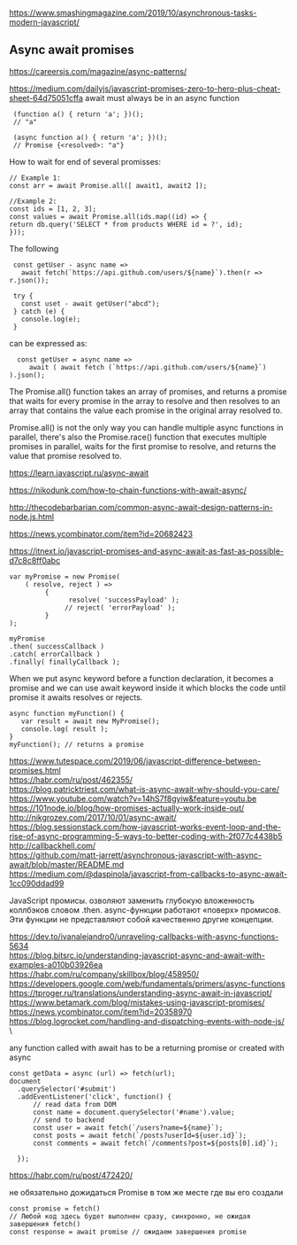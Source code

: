 <https://www.smashingmagazine.com/2019/10/asynchronous-tasks-modern-javascript/>

## Async await promises

<https://careersjs.com/magazine/async-patterns/>

<https://medium.com/dailyjs/javascript-promises-zero-to-hero-plus-cheat-sheet-64d75051cffa>
await must always be in an async function
```
 (function a() { return 'a'; })();
 // "a"

 (async function a() { return 'a'; })();
 // Promise {<resolved>: "a"}
 ```
 How to wait for end of several promisses:
 
 ```
 // Example 1:
 const arr = await Promise.all([ await1, await2 ]);
 
//Example 2:
const ids = [1, 2, 3];
const values = await Promise.all(ids.map((id) => {
return db.query('SELECT * from products WHERE id = ?', id);
}));
 ```

The following 
```
 const getUser - async name =>
   await fetch(`https://api.github.com/users/${name}`).then(r => r.json());
   
 try {
   const uset - await getUser("abcd");
 } catch (e) {
   console.log(e);
 }
```
can be expressed as:
```
  const getUser = async name =>
     await ( await fetch (`https://api.github.com/users/${name}`) ).json();
```

The Promise.all() function takes an array of promises, and returns a promise that waits for every promise in the array to resolve and then resolves to an array that contains the value each promise in the original array resolved to. 

Promise.all() is not the only way you can handle multiple async functions in parallel, there's also the Promise.race() function that executes multiple promises in parallel, waits for the first promise to resolve, and returns the value that promise resolved to.

<https://learn.javascript.ru/async-await>

<https://nikodunk.com/how-to-chain-functions-with-await-async/>

<http://thecodebarbarian.com/common-async-await-design-patterns-in-node.js.html>

<https://news.ycombinator.com/item?id=20682423>

<https://itnext.io/javascript-promises-and-async-await-as-fast-as-possible-d7c8c8ff0abc>

```
var myPromise = new Promise( 
    ( resolve, reject ) => 
         {
               resolve( 'successPayload' );
              // reject( 'errorPayload' );
         } 
);

myPromise
.then( successCallback )
.catch( errorCallback )
.finally( finallyCallback );
```

When we put async keyword before a function declaration, it becomes a promise and 
we can use await keyword inside it which blocks the code until promise it awaits resolves or rejects.
```
async function myFunction() {
   var result = await new MyPromise();
   console.log( result );
}
myFunction(); // returns a promise
```

<https://www.tutespace.com/2019/06/javascript-difference-between-promises.html> \
<https://habr.com/ru/post/462355/> \
<https://blog.patricktriest.com/what-is-async-await-why-should-you-care/> \
<https://www.youtube.com/watch?v=14hS7f8gyiw&feature=youtu.be> \
<https://101node.io/blog/how-promises-actually-work-inside-out/> \
<http://nikgrozev.com/2017/10/01/async-await/> \
<https://blog.sessionstack.com/how-javascript-works-event-loop-and-the-rise-of-async-programming-5-ways-to-better-coding-with-2f077c4438b5> \
<http://callbackhell.com/> \
<https://github.com/matt-jarrett/asynchronous-javascript-with-async-await/blob/master/README.md> \
<https://medium.com/@daspinola/javascript-from-callbacks-to-async-await-1cc090ddad99>

 JavaScript  промисы.  озволяют заменить глубокую вложенность коллбэков словом .then. 
 async-функции работают «поверх» промисов. Эти функции не представляют собой качественно другие концепции. 
  
<https://dev.to/ivanalejandro0/unraveling-callbacks-with-async-functions-5634> \
<https://blog.bitsrc.io/understanding-javascript-async-and-await-with-examples-a010b03926ea> \
<https://habr.com/ru/company/skillbox/blog/458950/>  \
<https://developers.google.com/web/fundamentals/primers/async-functions> \
<https://tproger.ru/translations/understanding-async-await-in-javascript/> \
<https://www.betamark.com/blog/mistakes-using-javascript-promises/> \
<https://news.ycombinator.com/item?id=20358970> \
<https://blog.logrocket.com/handling-and-dispatching-events-with-node-js/> \

any function called with await has to be a returning promise or created with async
```
const getData = async (url) => fetch(url);
document
  .querySelector('#submit')
  .addEventListener('click', function() { 
      // read data from DOM
      const name = document.querySelector('#name').value;
      // send to backend
      const user = await fetch(`/users?name=${name}`);
      const posts = await fetch(`/posts?userId=${user.id}`);
      const comments = await fetch(`/comments?post=${posts[0].id}`);
       
  });
```
<https://habr.com/ru/post/472420/>

не обязательно дожидаться Promise в том же месте где вы его создали
```
const promise = fetch()
// Любой код здесь будет выполнен сразу, синхронно, не ожидая завершения fetch()
const response = await promise // ожидаем завершения promise

